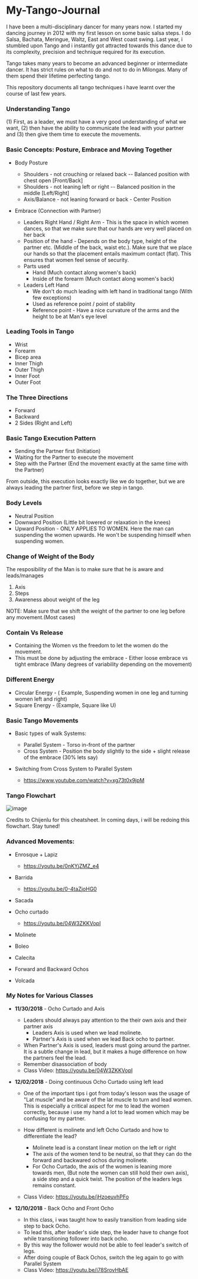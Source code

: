 # My-Tango-Journal

I have been a multi-disciplinary dancer for many years now. I started my dancing journey in 2012 with my first lesson on some basic salsa steps. I do Salsa, Bachata, Meringue, Waltz, East and West coast swing. Last year, i stumbled upon Tango and i instantly got attracted towards this dance due to its complexity, precision and technique required for its execution.

Tango takes many years to become an advanced beginner or intermediate dancer. It has strict rules on what to do and not to do in Milongas. Many of them spend their lifetime perfecting tango.

This repository documents all tango techniques i have learnt over the course of last few years.

### Understanding Tango

(1) First, as a leader, we must have a very good understanding of what we want, (2) then have the ability to communicate the lead with your partner and (3) then give them time to execute the movements. 


### Basic Concepts: Posture, Embrace and Moving Together

* Body Posture
  * Shoulders - not crouching or relaxed back -- Balanced position with chest open [Front/Back]
  * Shoulders - not leaning left or right -- Balanced position in the middle [Left/Right]
  * Axis/Balance - not leaning forward or back - Center Position
  
* Embrace (Connection with Partner)
  * Leaders Right Hand / Right Arm - This is the space in which women dances, so that we make sure that our hands are very well placed on her back
  * Position of the hand - Depends on the body type, height of the partner etc. (Middle of the back, waist etc.). Make sure that we place our hands so that the placement entails maximum contact (flat). This ensures that women feel sense of security.
  * Parts used
    * Hand (Much contact along women's back) 
    * Inside of the forearm (Much contact along women's back)
  * Leaders Left Hand
    * We don't do much leading with left hand in traditional tango (With few exceptions) 
    * Used as reference point / point of stability
    * Reference point - Have a nice curvature of the arms and the height to be at Man's eye level
    
### Leading Tools in Tango

* Wrist
* Forearm
* Bicep area
* Inner Thigh
* Outer Thigh
* Inner Foot
* Outer Foot
    
### The Three Directions

* Forward
* Backward
* 2 Sides (Right and Left)

### Basic Tango Execution Pattern

* Sending the Partner first (Initiation)
* Waiting for the Partner to execute the movement
* Step with the Partner (End the movement exactly at the same time with the Partner)

From outside, this execution looks exactly like we do together, but we are always leading the partner first, before we step in tango.

### Body Levels

* Neutral Position
* Downward Position (Little bit lowered or relaxation in the knees)
* Upward Position - ONLY APPLIES TO WOMEN. Here the man can suspending the women upwards. He won't be suspending himself when suspending women.

### Change of Weight of the Body

The resposibility of the Man is to make sure that he is aware and leads/manages 
1. Axis
2. Steps
3. Awareness about weight of the leg

NOTE: Make sure that we shift the weight of the partner to one leg before any movement.(Most cases)

### Contain Vs Release

* Containing the Women vs the freedom to let the women do the movement.
* This must be done by adjusting the embrace - Either loose embrace vs tight embrace (Many degrees of variability depending on the movement)

### Different Energy

* Circular Energy - ( Example, Suspending women in one leg and turning women left and right)
* Square Energy - (Example, Square like U)

### Basic Tango Movements

* Basic types of walk Systems:
  * Parallel System - Torso in-front of the partner
  * Cross System - Position the body slightly to the side + slight release of the embrace (30% lets say) 
  

* Switching from Cross System to Parallel System
  * https://www.youtube.com/watch?v=xg73t0x9jpM

### Tango Flowchart 
 
![image](https://user-images.githubusercontent.com/2145211/49276797-8375e180-f44d-11e8-824f-fe0903c577ca.png)

Credits to Chijenlu for this cheatsheet. 
In coming days, i will be redoing this flowchart. Stay tuned!


### Advanced Movements:

* Enrosque + Lapiz 
  * https://youtu.be/0nKYjZMZ_e4

* Barrida
  * https://youtu.be/0-4taZjoHG0

* Sacada

* Ocho curtado
  * https://youtu.be/04W3ZKKVopI

* Molinete

* Boleo

* Calecita

* Forward and Backward Ochos

* Volcada


### My Notes for Various Classes

* **11/30/2018** - Ocho Curtado and Axis 
  * Leaders should always pay attention to the their own axis and their partner axis
    * Leaders Axis is used when we lead molinete.
    * Partner's Axis is used when we lead Back ocho to partner. 
  * When Partner's Axis is used, leaders must going around the partner. It is a subtle change in lead, but it makes a huge difference on how the partners feel the lead.
  * Remember disassociation of body
  * Class Video: https://youtu.be/04W3ZKKVopI
  
* **12/02/2018** - Doing continuous Ocho Curtado using left lead
  * One of the important tips i got from today's lesson was the usage of "Lat muscle" and be aware of the lat muscle to turn and lead women. This is especially a critical aspect for me to lead the women correctly, because i use my hand a lot to lead women which may be confusing for my partner.
  
  * How different is molinete and left Ocho Curtado and how to differentiate the lead? 
    * Molinete lead is a constant linear motion on the left or right
    * The axis of the women tend to be neutral, so that they can do the forward and backwared ochos during molinete.
    * For Ocho Curtado, the axis of the women is leaning more towards men, (But note the women can still hold their own axis), a side step and a quick twist. The position of the leaders legs remains constant. 
  * Class Video: https://youtu.be/jHzoeuvhPFo
  
* **12/10/2018** - Back Ocho and Front Ocho
  * In this class, i was taught how to easily transition from leading side step to back Ocho.
  * To lead this, after leader's side step, the leader have to change foot while transitioning follower into back ocho.
  * By this way the follower would not be able to feel leader's switch of legs. 
  * After doing couple of Back Ochos, switch the leg again to go with Parallel System 
  * Class Video: https://youtu.be/i78SrovHbAE
